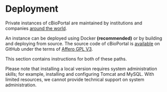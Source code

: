 # Deployment

Private instances of cBioPortal are maintained by institutions and companies [around the world](https://www.cbioportal.org/installations).

An instance can be deployed using Docker **(recommended)** or by building and deploying from source. The source code of cBioPortal is [available](https://github.com/cBioPortal/cbioportal) on GitHub under the terms of [Affero GPL V3](https://www.gnu.org/licenses/agpl-3.0.en.html).

This section contains instructions for both of these paths.

Please note that installing a local version requires system administration skills; for example, installing and configuring Tomcat and MySQL. With limited resources, we cannot provide technical support on system administration.
